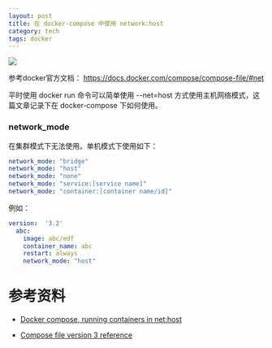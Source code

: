 ```yaml
---
layout: post
title: 在 docker-compose 中使用 network:host
category: tech
tags: docker
---
```

![](https://cdn.kelu.org/blog/tags/docker.jpg)

参考docker官方文档： <https://docs.docker.com/compose/compose-file/#net>

平时使用 docker run 命令可以简单使用 --net=host 方式使用主机网络模式，这篇文章记录下在 docker-compose 下如何使用。

### network_mode

在集群模式下无法使用。单机模式下使用如下：

```yaml
network_mode: "bridge"
network_mode: "host"
network_mode: "none"
network_mode: "service:[service name]"
network_mode: "container:[container name/id]"
```

例如：

```yaml
version:  '3.2'
  abc:
    image: abc/edf
    container_name: abc
    restart: always
    network_mode: "host"
```

# 参考资料

* [Docker compose, running containers in net:host](https://stackoverflow.com/questions/35960452/docker-compose-running-containers-in-nethost)

* [Compose file version 3 reference](<https://docs.docker.com/compose/compose-file/#network_mode>)